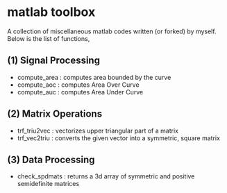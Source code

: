 # matlab toolbox
A collection of miscellaneous matlab codes written (or forked) by myself. Below is the list of functions,
## (1) Signal Processing
  - compute_area  : computes area bounded by the curve 
  - compute_aoc   : computes Area Over Curve
  - compute_auc   : computes Area Under Curve
## (2) Matrix Operations
  - trf_triu2vec  : vectorizes upper triangular part of a matrix
  - trf_vec2triu  : converts the given vector into a symmetric, square matrix
## (3) Data Processing
  - check_spdmats : returns a 3d array of symmetric and positive semidefinite matrices
